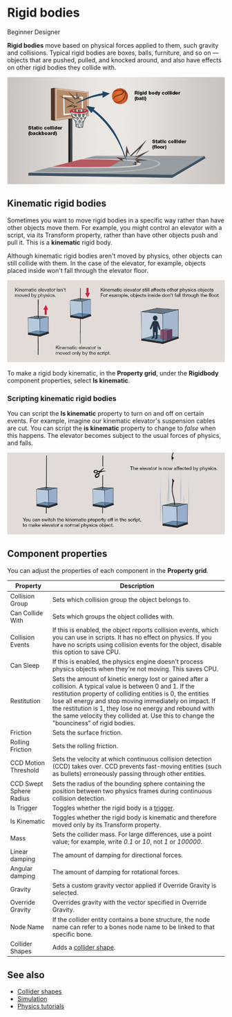 # Rigid bodies

<span class="label label-doc-level">Beginner</span>
<span class="label label-doc-audience">Designer</span>

**Rigid bodies** move based on physical forces applied to them, such gravity and collisions. Typical rigid bodies are boxes, balls, furniture, and so on — objects that are pushed, pulled, and knocked around, and also have effects on other rigid bodies they collide with.

![Static and rigid body colliders](media/static-and-rigid-body-colliders.png)

## Kinematic rigid bodies

Sometimes you want to move rigid bodies in a specific way rather than have other objects move them. For example, you might control an elevator with a script, via its Transform property, rather than have other objects push and pull it. This is a **kinematic** rigid body.

Although kinematic rigid bodies aren't moved by physics, other objects can still collide with them. In the case of the elevator, for example, objects placed inside won't fall through the elevator floor.

![Kinematic elevator](media/kinematic-elevator-1.png)

To make a rigid body kinematic, in the **Property grid**, under the **Rigidbody** component properties, select **Is kinematic**.

### Scripting kinematic rigid bodies
You can script the **Is kinematic** property to turn on and off on certain events. For example, imagine our kinematic elevator's suspension cables are cut. You can script the **is kinematic** property to change to _false_ when this happens. The elevator becomes subject to the usual forces of physics, and falls.

![Kinematic elevator with objects](media/kinematic-elevator-2.png)

## Component properties

You can adjust the properties of each component in the **Property grid**.

Property              | Description
----------------------|-----------------------
Collision Group       | Sets which collision group the object belongs to.
Can Collide With      | Sets which groups the object collides with.
Collision Events      | If this is enabled, the object reports collision events, which you can use in scripts. It has no effect on physics. If you have no scripts using collision events for the object, disable this option to save CPU.
Can Sleep             | If this is enabled, the physics engine doesn't process physics objects when they're not moving. This saves CPU.
Restitution           | Sets the amount of kinetic energy lost or gained after a collision. A typical value is between 0 and 1. If the restitution property of colliding entities is 0, the entities lose all energy and stop moving immediately on impact. If the restitution is 1, they lose no energy and rebound with the same velocity they collided at. Use this to change the "bounciness" of rigid bodies.
Friction              | Sets the surface friction.
Rolling Friction      | Sets the rolling friction.
CCD Motion Threshold  | Sets the velocity at which continuous collision detection (CCD) takes over. CCD prevents fast-moving entities (such as bullets) erroneously passing through other entities.
CCD Swept Sphere Radius | Sets the radius of the bounding sphere containing the position between two physics frames during continuous collision detection.
Is Trigger            | Toggles whether the rigid body is a [trigger](triggers.md).
Is Kinematic          | Toggles whether the rigid body is kinematic and therefore moved only by its Transform property.
Mass                  | Sets the collider mass. For large differences, use a point value; for example, write *0.1* or *10*, not *1* or *100000*.
Linear damping        | The amount of damping for directional forces.
Angular damping       | The amount of damping for rotational forces.
Gravity               | Sets a custom gravity vector applied if Override Gravity is selected.
Override Gravity      | Overrides gravity with the vector specified in Override Gravity.
Node Name             | If the collider entity contains a bone structure, the node name can refer to a bones node name to be linked to that specific bone.
Collider Shapes       | Adds a [collider shape](collider-shapes.md).

## See also
* [Collider shapes](collider-shapes.md)
* [Simulation](simulation.md)
* [Physics tutorials](tutorials/index.md)